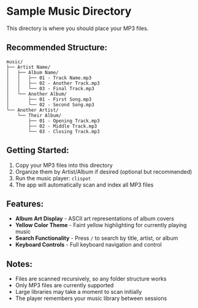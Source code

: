 # Sample Music Directory

This directory is where you should place your MP3 files.

## Recommended Structure:

```
music/
├── Artist Name/
│   ├── Album Name/
│   │   ├── 01 - Track Name.mp3
│   │   ├── 02 - Another Track.mp3
│   │   └── 03 - Final Track.mp3
│   └── Another Album/
│       ├── 01 - First Song.mp3
│       └── 02 - Second Song.mp3
└── Another Artist/
    └── Their Album/
        ├── 01 - Opening Track.mp3
        ├── 02 - Middle Track.mp3
        └── 03 - Closing Track.mp3
```

## Getting Started:

1. Copy your MP3 files into this directory
2. Organize them by Artist/Album if desired (optional but recommended)
3. Run the music player: `clispot`
4. The app will automatically scan and index all MP3 files

## Features:

- **Album Art Display** - ASCII art representations of album covers
- **Yellow Color Theme** - Faint yellow highlighting for currently playing music
- **Search Functionality** - Press `/` to search by title, artist, or album
- **Keyboard Controls** - Full keyboard navigation and control

## Notes:

- Files are scanned recursively, so any folder structure works
- Only MP3 files are currently supported
- Large libraries may take a moment to scan initially
- The player remembers your music library between sessions
